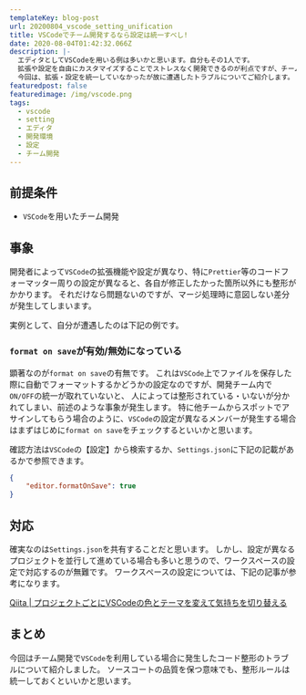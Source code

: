 ```yaml
---
templateKey: blog-post
url: 20200804_vscode_setting_unification
title: VSCodeでチーム開発するなら設定は統一すべし!
date: 2020-08-04T01:42:32.066Z
description: |-
  エディタとしてVSCodeを用いる例は多いかと思います。自分もその1人です。
  拡張や設定を自由にカスタマイズすることでストレスなく開発できるのが利点ですが、チーム開発においてはちょっとした足かせにもなり得ます。
  今回は、拡張・設定を統一していなかったが故に遭遇したトラブルについてご紹介します。
featuredpost: false
featuredimage: /img/vscode.png
tags:
  - vscode
  - setting
  - エディタ
  - 開発環境
  - 設定
  - チーム開発
---
```

## 前提条件
- `VSCode`を用いたチーム開発

## 事象
開発者によって`VSCode`の拡張機能や設定が異なり、特に`Prettier`等のコードフォーマッター周りの設定が異なると、各自が修正したかった箇所以外にも整形がかかります。
それだけなら問題ないのですが、マージ処理時に意図しない差分が発生してしまいます。

実例として、自分が遭遇したのは下記の例です。

### `format on save`が有効/無効になっている
顕著なのが`format on save`の有無です。
これは`VSCode`上でファイルを保存した際に自動でフォーマットするかどうかの設定なのですが、開発チーム内で`ON/OFF`の統一が取れていないと、
人によっては整形されている・いないが分かれてしまい、前述のような事象が発生します。
特に他チームからスポットでアサインしてもらう場合のように、`VSCode`の設定が異なるメンバーが発生する場合はまずはじめに`format on save`をチェックするといいかと思います。

確認方法は`VSCode`の【設定】から検索するか、`Settings.json`に下記の記載があるかで参照できます。

```json
{
    "editor.formatOnSave": true
}
```

## 対応
確実なのは`Settings.json`を共有することだと思います。
しかし、設定が異なるプロジェクトを並行して進めている場合も多いと思うので、ワークスペースの設定で対応するのが無難です。
ワークスペースの設定については、下記の記事が参考になります。

[Qiita | プロジェクトごとにVSCodeの色とテーマを変えて気持ちを切り替える](https://qiita.com/mottox2/items/a5813feeaf653ef3e2c3)

## まとめ
今回はチーム開発で`VSCode`を利用している場合に発生したコード整形のトラブルについて紹介しました。
ソースコートの品質を保つ意味でも、整形ルールは統一しておくといいかと思います。